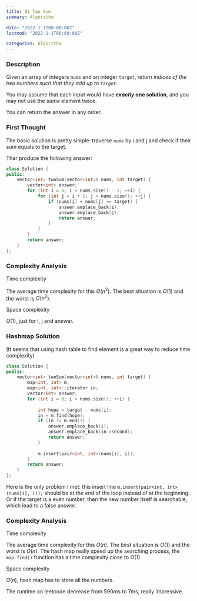 ```yaml
---
title: 01 Two Sum
summary: Algorithm

date: "2022-1-1T00:00:00Z"
lastmod: "2022-1-1T00:00:00Z"

categories: Algorithm
---
```


### Description

Given an array of integers `nums` and an integer `target`, return *indices of the two numbers such that they add up to `target`*.

You may assume that each input would have ***exactly* one solution**, and you may not use the *same* element twice.

You can return the answer in any order.

### First Thought

The basic solution is pretty simple: traverse `nums` by i and j and check if their sum equals to the target.

Thar produce the following answer:

```c++
class Solution {
public:
    vector<int> twoSum(vector<int>& nums, int target) {
        vector<int> answer;
        for (int i = 0; i < nums.size() - 1; ++i) {
            for (int j = i + 1; j < nums.size(); ++j) {
                if (nums[i] + nums[j] == target) {
                    answer.emplace_back(i);
                    answer.emplace_back(j);
                    return answer;
                }
            }
        }
        return answer;
    }
};
```

### Complexity Analysis

Time complexity

The average time complexity for this $O(n^2)$. The best situation is $O(1)$ and the worst is $O(n^2)$.

Space complexity

$O(1)$, just for i, j and answer.

### Hashmap Solution

(It seems that using hash table to find element is a great way to reduce time complexity)

```c++
class Solution {
public:
    vector<int> twoSum(vector<int>& nums, int target) {
        map<int, int> m;
        map<int, int>::iterator in;
        vector<int> answer;
        for (int i = 0; i < nums.size(); ++i) {
                  
            int hope = target - nums[i];
            in = m.find(hope);
            if (in != m.end()) {
                answer.emplace_back(i);
                answer.emplace_back(in->second);
                return answer;
            }
            
            m.insert(pair<int, int>(nums[i], i));
        }
        return answer;
    }
};
```

Here is the only problem I met: this insert line `m.insert(pair<int, int>(nums[i], i));` should be at the end of the loop instead of at the beginning. Or if the target is a even number, then the new number itself is searchable, which lead to a false answer.

### Complexity Analysis

Time complexity

The average time complexity for this $O(n)$. The best situation is $O(1)$ and the worst is $O(n)$. The hash map really speed up the searching process, the `map.find()` function has a time complexity close to $O(1)$.

Space complexity

$O(n)$, hash map has to store all the numbers.

The runtime on leetcode decrease from 590ms to 7ms, really impressive.

